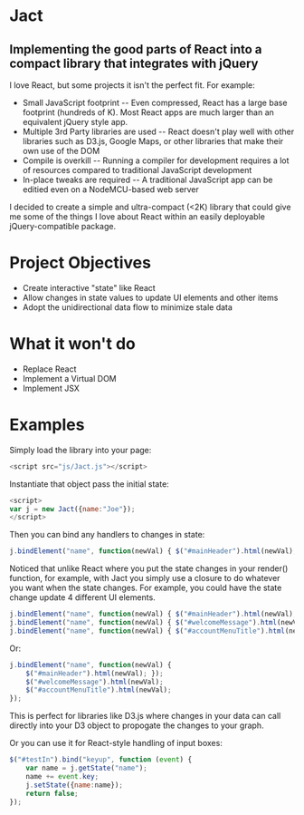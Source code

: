 # Jact

## Implementing the good parts of React into a compact library that integrates with jQuery

I love React, but some projects it isn't the perfect fit. For example:

* Small JavaScript footprint -- Even compressed, React has a large base footprint (hundreds of K). Most React apps are much larger than an equivalent jQuery style app.
* Multiple 3rd Party libraries are used -- React doesn't play well with other libraries such as D3.js, Google Maps, or other libraries that make their own use of the DOM
* Compile is overkill -- Running a compiler for development requires a lot of resources compared to traditional JavaScript development
* In-place tweaks are required -- A traditional JavaScript app can be editied even on a NodeMCU-based web server

I decided to create a simple and ultra-compact (<2K) library that could give me some of the things I love about React within an easily deployable jQuery-compatible package.

# Project Objectives

* Create interactive "state" like React
* Allow changes in state values to update UI elements and other items
* Adopt the unidirectional data flow to minimize stale data

# What it won't do

* Replace React
* Implement a Virtual DOM
* Implement JSX

# Examples

Simply load the library into your page:

```javascript
<script src="js/Jact.js"></script>
```

Instantiate that object pass the initial state:

```javascript
<script>
var j = new Jact({name:"Joe"});
</script>
```

Then you can bind any handlers to changes in state:

```javascript
j.bindElement("name", function(newVal) { $("#mainHeader").html(newVal); });
```

Noticed that unlike React where you put the state changes in your render() function, for example, with Jact you simply use a closure to do whatever you want when the state changes. For example, you could have the state change update 4 different UI elements.

```javascript
j.bindElement("name", function(newVal) { $("#mainHeader").html(newVal); });
j.bindElement("name", function(newVal) { $("#welcomeMessage").html(newVal); });
j.bindElement("name", function(newVal) { $("#accountMenuTitle").html(newVal); });
```

Or:

```javascript
j.bindElement("name", function(newVal) {
    $("#mainHeader").html(newVal); });
    $("#welcomeMessage").html(newVal);
    $("#accountMenuTitle").html(newVal);
});
```

This is perfect for libraries like D3.js where changes in your data can call directly into your D3 object to propogate the changes to your graph.

Or you can use it for React-style handling of input boxes:

```javascript
$("#testIn").bind("keyup", function (event) {
    var name = j.getState("name");
    name += event.key;
    j.setState({name:name});
    return false;
});
```

